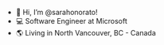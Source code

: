 - 👋 Hi, I’m @sarahonorato! 
- 💻 Software Engineer at Microsoft
- 🌎 Living in North Vancouver, BC - Canada

<!---
sarahonorato/sarahonorato is a ✨ special ✨ repository because its `README.md` (this file) appears on your GitHub profile.
You can click the Preview link to take a look at your changes.
--->
